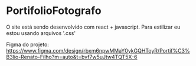 # PortifolioFotografo
O site está sendo desenvolvido com react + javascript. Para estilizar eu estou usando arquivos '.css'

Figma do projeto: https://www.figma.com/design/rbxm6npwMMaY0ykGQHToyR/Portif%C3%B3lio-Renato-Filho?m=auto&t=bvf7w5uJtw4TQT5X-6